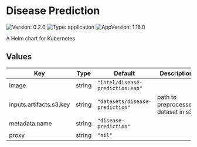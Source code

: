 # Disease Prediction

![Version: 0.2.0](https://img.shields.io/badge/Version-0.2.0-informational?style=flat-square) ![Type: application](https://img.shields.io/badge/Type-application-informational?style=flat-square) ![AppVersion: 1.16.0](https://img.shields.io/badge/AppVersion-1.16.0-informational?style=flat-square)

A Helm chart for Kubernetes

## Values

| Key | Type | Default | Description |
|-----|------|---------|-------------|
| image | string | `"intel/disease-prediction:eap"` |  |
| inputs.artifacts.s3.key | string | `"datasets/disease-prediction"` | path to preprocessed dataset in s3 |
| metadata.name | string | `"disease-prediction"` |  |
| proxy | string | `"nil"` |  |
